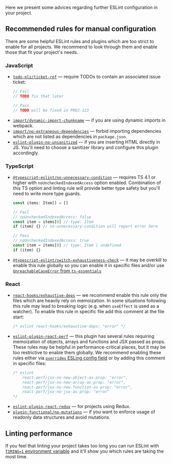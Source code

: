 Here we present some advices regarding further ESLint configuration in your project.

## Recommended rules for manual configuration

There are some helpful ESLint rules and plugins which are too strict to enable for all projects. We recommend to look through them and enable those that fit your project's needs.

### JavaScript
* [`todo-plz/ticket-ref`](https://github.com/sawyerh/eslint-plugin-todo-plz) — require TODOs to contain an associated issue ticket:
  ```js
  // Fail
  // TODO fix that later
  
  // Pass
  // TODO will be fixed in PROJ-123
  ```
* [`import/dynamic-import-chunkname`](https://github.com/benmosher/eslint-plugin-import/blob/master/docs/rules/dynamic-import-chunkname.md) — if you are using dynamic imports in webpack.
* [`import/no-extraneous-dependencies`](https://github.com/benmosher/eslint-plugin-import/blob/master/docs/rules/no-extraneous-dependencies.md) — forbid importing dependencies which are not listed as dependencies in `package.json`.
* [`eslint-plugin-no-unsanitized`](https://github.com/mozilla/eslint-plugin-no-unsanitized) — if you are inserting HTML directly in JS. You'll need to choose a sanitizer library and configure this plugin accordingly.

### TypeScript
* [`@typescript-eslint/no-unnecessary-condition`](https://github.com/typescript-eslint/typescript-eslint/blob/master/packages/eslint-plugin/docs/rules/no-unnecessary-condition.md) — requires TS 4.1 or higher with `noUncheckedIndexedAccess` option enabled. Combination of this TS option and linting rule will provide better type safety but you'll need to write more type guards.
  ```ts
  const items: Item[] = []
  
  // Fail
  // noUncheckedIndexedAccess: false
  const item = items[0] // type: Item
  if (item) {} // no-unnecessary-condition will report error here
  
  // Pass
  // noUncheckedIndexedAccess: true
  const item = items[0] // type: Item | undefined
  if (item) {}
  ```
* [`@typescript-eslint/switch-exhaustiveness-check`](https://github.com/typescript-eslint/typescript-eslint/blob/master/packages/eslint-plugin/docs/rules/switch-exhaustiveness-check.md) — it may be overkill to enable this rule globally so you can enable it in specific files and/or use [`UnreachableCaseError` from `ts-essentials`](https://github.com/krzkaczor/ts-essentials#exhaustive-switch-cases)
  
### React
* [`react-hooks/exhaustive-deps`](https://github.com/facebook/react/tree/master/packages/eslint-plugin-react-hooks#advanced-configuration) — we recommend enable this rule only the files which are heavily rely on memoization. In some situations following this rule may lead to breaking logic (e.g. when `useEffect` is used as a watcher). To enable this rule in specific file add this comment at the file start:
  ```js
  /* eslint react-hooks/exhaustive-deps: "error" */
  ```
* [`eslint-plugin-react-perf`](https://github.com/cvazac/eslint-plugin-react-perf) — this plugin has several rules requiring memoization of objects, arrays and functions and JSX passed as props. These rules may be helpful in performance-critical places, but it may be too restrictive to enable them globally. We recommend enabling these rules either via [`overrides` ESLing config field](https://eslint.org/docs/user-guide/configuring/configuration-files#how-do-overrides-work) or by adding this comment in specific files:
  ```js
  /* eslint
      react-perf/jsx-no-new-object-as-prop: "error",
      react-perf/jsx-no-new-array-as-prop: "error",
      react-perf/jsx-no-new-function-as-prop: "error",
      react-perf/jsx-no-jsx-as-prop: "error"
  */
  ```
* [`eslint-plugin-react-redux`](https://github.com/DianaSuvorova/eslint-plugin-react-redux) — for projects using Redux.
* [`plugin:functional/no-mutations`](https://github.com/jonaskello/eslint-plugin-functional#no-mutations-rules) — if you want to enforce usage of readonly data structures and avoid mutations. 

## Linting performance

If you feel that linting your project takes too long you can run ESLint with [`TIMING=1` environment variable](https://eslint.org/docs/developer-guide/working-with-rules-deprecated#per-rule-performance) and it'll show you which rules are taking the most time.
